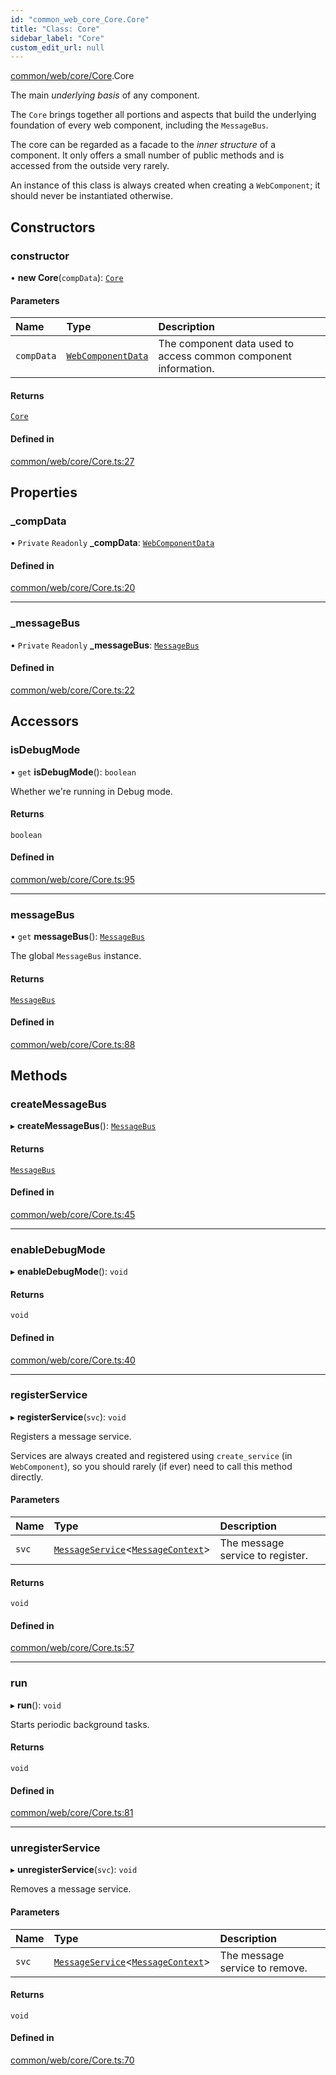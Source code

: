 ```yaml
---
id: "common_web_core_Core.Core"
title: "Class: Core"
sidebar_label: "Core"
custom_edit_url: null
---
```


[common/web/core/Core](../modules/common_web_core_Core.md).Core

The main *underlying basis* of any component.

The ``Core`` brings together all portions and aspects that build the underlying foundation of every web component,
including the ``MessageBus``.

The core can be regarded as a facade to the *inner structure* of a component. It only offers a small number of public
methods and is accessed from the outside very rarely.

An instance of this class is always created when creating a ``WebComponent``; it should never be instantiated otherwise.

## Constructors

### constructor

• **new Core**(`compData`): [`Core`](common_web_core_Core.Core.md)

#### Parameters

| Name | Type | Description |
| :------ | :------ | :------ |
| `compData` | [`WebComponentData`](common_web_component_WebComponentData.WebComponentData.md) | The component data used to access common component information. |

#### Returns

[`Core`](common_web_core_Core.Core.md)

#### Defined in

[common/web/core/Core.ts:27](https://github.com/Soroush9978/rds-ng/blob/5673246/src/common/web/core/Core.ts#L27)

## Properties

### \_compData

• `Private` `Readonly` **\_compData**: [`WebComponentData`](common_web_component_WebComponentData.WebComponentData.md)

#### Defined in

[common/web/core/Core.ts:20](https://github.com/Soroush9978/rds-ng/blob/5673246/src/common/web/core/Core.ts#L20)

___

### \_messageBus

• `Private` `Readonly` **\_messageBus**: [`MessageBus`](common_web_core_messaging_MessageBus.MessageBus.md)

#### Defined in

[common/web/core/Core.ts:22](https://github.com/Soroush9978/rds-ng/blob/5673246/src/common/web/core/Core.ts#L22)

## Accessors

### isDebugMode

• `get` **isDebugMode**(): `boolean`

Whether we're running in Debug mode.

#### Returns

`boolean`

#### Defined in

[common/web/core/Core.ts:95](https://github.com/Soroush9978/rds-ng/blob/5673246/src/common/web/core/Core.ts#L95)

___

### messageBus

• `get` **messageBus**(): [`MessageBus`](common_web_core_messaging_MessageBus.MessageBus.md)

The global ``MessageBus`` instance.

#### Returns

[`MessageBus`](common_web_core_messaging_MessageBus.MessageBus.md)

#### Defined in

[common/web/core/Core.ts:88](https://github.com/Soroush9978/rds-ng/blob/5673246/src/common/web/core/Core.ts#L88)

## Methods

### createMessageBus

▸ **createMessageBus**(): [`MessageBus`](common_web_core_messaging_MessageBus.MessageBus.md)

#### Returns

[`MessageBus`](common_web_core_messaging_MessageBus.MessageBus.md)

#### Defined in

[common/web/core/Core.ts:45](https://github.com/Soroush9978/rds-ng/blob/5673246/src/common/web/core/Core.ts#L45)

___

### enableDebugMode

▸ **enableDebugMode**(): `void`

#### Returns

`void`

#### Defined in

[common/web/core/Core.ts:40](https://github.com/Soroush9978/rds-ng/blob/5673246/src/common/web/core/Core.ts#L40)

___

### registerService

▸ **registerService**(`svc`): `void`

Registers a message service.

Services are always created and registered using ``create_service`` (in ``WebComponent``),
so you should rarely (if ever) need to call this method directly.

#### Parameters

| Name | Type | Description |
| :------ | :------ | :------ |
| `svc` | [`MessageService`](common_web_core_messaging_handlers_MessageService.MessageService.md)<[`MessageContext`](common_web_core_messaging_handlers_MessageContext.MessageContext.md)\> | The message service to register. |

#### Returns

`void`

#### Defined in

[common/web/core/Core.ts:57](https://github.com/Soroush9978/rds-ng/blob/5673246/src/common/web/core/Core.ts#L57)

___

### run

▸ **run**(): `void`

Starts periodic background tasks.

#### Returns

`void`

#### Defined in

[common/web/core/Core.ts:81](https://github.com/Soroush9978/rds-ng/blob/5673246/src/common/web/core/Core.ts#L81)

___

### unregisterService

▸ **unregisterService**(`svc`): `void`

Removes a message service.

#### Parameters

| Name | Type | Description |
| :------ | :------ | :------ |
| `svc` | [`MessageService`](common_web_core_messaging_handlers_MessageService.MessageService.md)<[`MessageContext`](common_web_core_messaging_handlers_MessageContext.MessageContext.md)\> | The message service to remove. |

#### Returns

`void`

#### Defined in

[common/web/core/Core.ts:70](https://github.com/Soroush9978/rds-ng/blob/5673246/src/common/web/core/Core.ts#L70)
